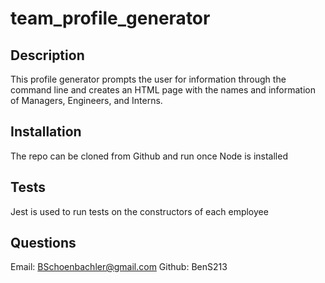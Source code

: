 # team_profile_generator

## Description
This profile generator prompts the user for information through the command line and creates an HTML page with the names and information of Managers, Engineers, and Interns.

## Installation 
The repo can be cloned from Github and run once Node is installed

## Tests
Jest is used to run tests on the constructors of each employee

## Questions
Email: BSchoenbachler@gmail.com
Github: BenS213